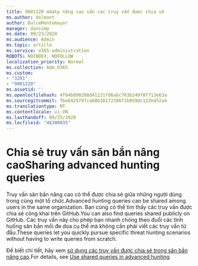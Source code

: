 ```yaml
---
title: 9001220 mdatp nâng cao săn các truy vấn được chia sẻ
ms.author: dolmont
author: DulceMontemayor
manager: dansimp
ms.date: 09/23/2020
ms.audience: Admin
ms.topic: article
ms.service: o365-administration
ROBOTS: NOINDEX, NOFOLLOW
localization_priority: Normal
ms.collection: Adm_O365
ms.custom:
- "3201"
- "9001220"
ms.assetid: ''
ms.openlocfilehash: 4f04b090208d41131fd6abc763b249f0f713e63a
ms.sourcegitcommit: fbe6925797cab0b38172386f1b059dc122e452a4
ms.translationtype: MT
ms.contentlocale: vi-VN
ms.lasthandoff: 09/25/2020
ms.locfileid: "48300035"
---
```

# <a name="sharing-advanced-hunting-queries"></a><span data-ttu-id="f6d4e-102">Chia sẻ truy vấn săn bắn nâng cao</span><span class="sxs-lookup"><span data-stu-id="f6d4e-102">Sharing advanced hunting queries</span></span>

<span data-ttu-id="f6d4e-103">Truy vấn săn bắn nâng cao có thể được chia sẻ giữa những người dùng trong cùng một tổ chức.</span><span class="sxs-lookup"><span data-stu-id="f6d4e-103">Advanced hunting queries can be shared among users in the same  organization.</span></span> <span data-ttu-id="f6d4e-104">Bạn cũng có thể tìm thấy các truy vấn được chia sẻ công khai trên GitHub.</span><span class="sxs-lookup"><span data-stu-id="f6d4e-104">You can also find queries shared publicly on GitHub.</span></span> <span data-ttu-id="f6d4e-105">Các truy vấn này cho phép bạn nhanh chóng theo đuổi các tình huống săn bắn mối đe dọa cụ thể mà không cần phải viết các truy vấn từ đầu.</span><span class="sxs-lookup"><span data-stu-id="f6d4e-105">These queries let you quickly pursue specific threat hunting scenarios without having to write queries from scratch.</span></span>
  
<span data-ttu-id="f6d4e-106">Để biết chi tiết, hãy xem [sử dụng các truy vấn được chia sẻ trong săn bắn nâng cao](https://docs.microsoft.com/windows/security/threat-protection/microsoft-defender-atp/advanced-hunting-shared-queries).</span><span class="sxs-lookup"><span data-stu-id="f6d4e-106">For details, see [Use shared queries in advanced hunting](https://docs.microsoft.com/windows/security/threat-protection/microsoft-defender-atp/advanced-hunting-shared-queries).</span></span>